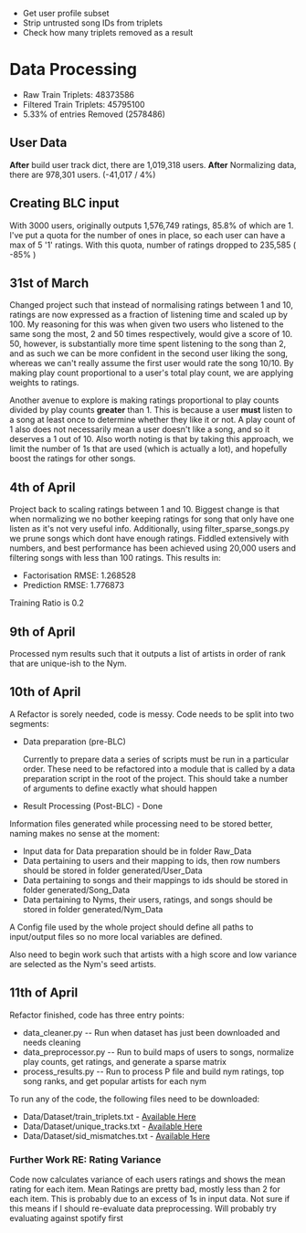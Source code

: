 * Get user profile subset
* Strip untrusted song IDs from triplets
* Check how many triplets removed as a result

# Data Processing
* Raw Train Triplets: 48373586
* Filtered Train Triplets: 45795100
* 5.33% of entries Removed (2578486)

## User Data
__After__ build user track dict, there are 1,019,318 users.
__After__ Normalizing data, there are 978,301 users. (-41,017 / 4%)

## Creating BLC input
With 3000 users, originally outputs 1,576,749 ratings, 85.8% of which are 1. I've put a quota for the number of ones in place, so each user can have a max of 5 '1' ratings. With this quota, number of ratings dropped to 235,585 ( -85% )

## 31st of March
Changed project such that instead of normalising ratings between 1 and 10, ratings are now expressed as a fraction of listening time and scaled up by 100. My reasoning for this was when given two users who listened to the same song the most, 2 and 50 times respectively, would give a score of 10. 50, however, is substantially more time spent listening to the song than 2, and as such we can be more confident in the second user liking the song, whereas we can't really assume the first user would rate the song 10/10. By making play count proportional to a user's total play count, we are applying weights to ratings.

Another avenue to explore is making ratings proportional to play counts divided by play counts __greater__ than 1. This is because a user __must__ listen to a song at least once to determine whether they like it or not. A play count of 1 also does not necessarily mean a user doesn't like a song, and so it deserves a 1 out of 10. Also worth noting is that by taking this approach, we limit the number of 1s that are used (which is actually a lot), and hopefully boost the ratings for other songs.

## 4th of April
Project back to scaling ratings between 1 and 10. Biggest change is that when normalizing we no bother keeping ratings for song that only have one listen as it's not very useful info. Additionally, using filter\_sparse\_songs.py we prune songs which dont have enough ratings. Fiddled extensively with numbers, and best performance has been achieved using 20,000 users and filtering songs with less than 100 ratings. This results in:

* Factorisation RMSE: 1.268528
* Prediction RMSE: 1.776873

Training Ratio is 0.2

## 9th of April
Processed nym results such that it outputs a list of artists in order of rank that are unique-ish to the Nym.

## 10th of April
A Refactor is sorely needed, code is messy. Code needs to be split into two segments:
* Data preparation (pre-BLC)

  Currently to prepare data a series of scripts must be run in a particular order. These need to be refactored into a module that is called by a data preparation script in the root of the project. This should take a number of arguments to define exactly what should happen
* Result Processing (Post-BLC) - Done

Information files generated while processing need to be stored better, naming makes no sense at the moment:
* Input data for Data preparation should be in folder Raw_Data
* Data pertaining to users and their mapping to ids, then row numbers should be stored in folder generated/User_Data
* Data pertaining to songs and their mappings to ids should be stored in folder generated/Song_Data
* Data pertaining to Nyms, their users, ratings, and songs should be stored in folder generated/Nym_Data

A Config file used by the whole project should define all paths to input/output files so no more local variables are defined.

Also need to begin work such that artists with a high score and low variance are selected as the Nym's seed artists.

## 11th of April
Refactor finished, code has three entry points:
* data_cleaner.py -- Run when dataset has just been downloaded and needs cleaning
* data_preprocessor.py -- Run to build maps of users to songs, normalize play counts, get ratings, and generate a sparse matrix
* process_results.py -- Run to process P file and build nym ratings, top song ranks, and get popular artists for each nym

To run any of the code, the following files need to be downloaded:

* Data/Dataset/train_triplets.txt - [Available Here](http://labrosa.ee.columbia.edu/millionsong/sites/default/files/challenge/train_triplets.txt.zip)
* Data/Dataset/unique_tracks.txt - [Available Here](https://labrosa.ee.columbia.edu/millionsong/sites/default/files/AdditionalFiles/unique_tracks.txt)
* Data/Dataset/sid_mismatches.txt - [Available Here](http://labrosa.ee.columbia.edu/millionsong/sites/default/files/tasteprofile/sid_mismatches.txt)

### Further Work RE: Rating Variance
Code now calculates variance of each users ratings and shows the mean rating for each item. Mean Ratings are pretty bad, mostly less than 2 for each item. This is probably due to an excess of 1s in input data. Not sure if this means if I should re-evaluate data preprocessing. Will probably try evaluating against spotify first
